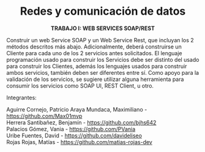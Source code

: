 <div align="center">

  # Redes y comunicación de datos

<strong>TRABAJO I: WEB SERVICES SOAP/REST</strong>

</div>

Construir un web Service SOAP y un Web Service Rest, que incluyan los 2 métodos descritos más abajo.
Adicionalmente, deberá construirse un Cliente para cada uno de los 2 servicios antes solicitados. El lenguaje
programación usado para construir los Servicios debe ser distinto del usado para construir los Clientes,
además los lenguajes usados para construir ambos servicios, también deben ser diferentes entre sí. Como
apoyo para la validación de los servicios, se sugiere utilizar alguna herramienta para consumir los servicios
como SOAP UI, REST Client, u otro.

Integrantes:

Aguirre Cornejo, Patricio
Araya Mundaca, Maximiliano - https://github.com/Max01mvp <br />
Herrera Santibañez, Benjamín - https://github.com/bjhs642 <br />
Palacios Gómez, Vania - https://github.com/PVania <br />
Uribe Fuentes, David - https://github.com/davideliseo <br />
Rojas Rojas, Matías - https://github.com/matias-rojas-dev <br />
